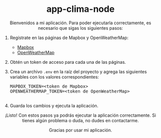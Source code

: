 <h1 align="center">app-clima-node</h1>

<p align="center">Bienvenidos a mi aplicación. Para poder ejecutarla correctamente, es necesario que sigas los siguientes pasos:</p>

<ol>
  <li>
    <p>Regístrate en las páginas de Mapbox y OpenWeatherMap:</p>
    <ul>
      <li><a href="https://account.mapbox.com/">Mapbox</a></li>
      <li><a href="https://home.openweathermap.org/">OpenWeatherMap</a></li>
    </ul>
  </li>
  <li>
    <p>Obtén un token de acceso para cada una de las páginas.</p>
  </li>
  <li>
    <p>Crea un archivo <code>.env</code> en la raíz del proyecto y agrega las siguientes variables con los valores correspondientes:</p>
    <pre>
MAPBOX_TOKEN=&lt;token de Mapbox&gt;
OPENWEATHERMAP_TOKEN=&lt;token de OpenWeatherMap&gt;
    </pre>
  </li>
  <li>
    <p>Guarda los cambios y ejecuta la aplicación.</p>
  </li>
</ol>

<p align="center">¡Listo! Con estos pasos ya podrás ejecutar la aplicación correctamente. Si tienes algún problema o duda, no dudes en contactarme.</p>

<p align="center">Gracias por usar mi aplicación.</p>
